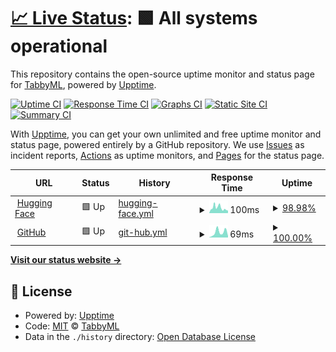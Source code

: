 # [📈 Live Status](https://uptime.tabbyml.com): <!--live status--> **🟩 All systems operational**

This repository contains the open-source uptime monitor and status page for [TabbyML](https://uptime.tabbyml.com), powered by [Upptime](https://github.com/upptime/upptime).

[![Uptime CI](https://github.com/TabbyML/uptime/workflows/Uptime%20CI/badge.svg)](https://github.com/TabbyML/uptime/actions?query=workflow%3A%22Uptime+CI%22)
[![Response Time CI](https://github.com/TabbyML/uptime/workflows/Response%20Time%20CI/badge.svg)](https://github.com/TabbyML/uptime/actions?query=workflow%3A%22Response+Time+CI%22)
[![Graphs CI](https://github.com/TabbyML/uptime/workflows/Graphs%20CI/badge.svg)](https://github.com/TabbyML/uptime/actions?query=workflow%3A%22Graphs+CI%22)
[![Static Site CI](https://github.com/TabbyML/uptime/workflows/Static%20Site%20CI/badge.svg)](https://github.com/TabbyML/uptime/actions?query=workflow%3A%22Static+Site+CI%22)
[![Summary CI](https://github.com/TabbyML/uptime/workflows/Summary%20CI/badge.svg)](https://github.com/TabbyML/uptime/actions?query=workflow%3A%22Summary+CI%22)

With [Upptime](https://upptime.js.org), you can get your own unlimited and free uptime monitor and status page, powered entirely by a GitHub repository. We use [Issues](https://github.com/TabbyML/uptime/issues) as incident reports, [Actions](https://github.com/TabbyML/uptime/actions) as uptime monitors, and [Pages](https://uptime.tabbyml.com) for the status page.

<!--start: status pages-->
<!-- This summary is generated by Upptime (https://github.com/upptime/upptime) -->
<!-- Do not edit this manually, your changes will be overwritten -->
<!-- prettier-ignore -->
| URL | Status | History | Response Time | Uptime |
| --- | ------ | ------- | ------------- | ------ |
| <img alt="" src="https://icons.duckduckgo.com/ip3/huggingface.co.ico" height="13"> [Hugging Face](https://huggingface.co) | 🟩 Up | [hugging-face.yml](https://github.com/TabbyML/uptime/commits/HEAD/history/hugging-face.yml) | <details><summary><img alt="Response time graph" src="./graphs/hugging-face/response-time-week.png" height="20"> 100ms</summary><br><a href="https://uptime.tabbyml.com/history/hugging-face"><img alt="Response time 100" src="https://img.shields.io/endpoint?url=https%3A%2F%2Fraw.githubusercontent.com%2FTabbyML%2Fuptime%2FHEAD%2Fapi%2Fhugging-face%2Fresponse-time.json"></a><br><a href="https://uptime.tabbyml.com/history/hugging-face"><img alt="24-hour response time 49" src="https://img.shields.io/endpoint?url=https%3A%2F%2Fraw.githubusercontent.com%2FTabbyML%2Fuptime%2FHEAD%2Fapi%2Fhugging-face%2Fresponse-time-day.json"></a><br><a href="https://uptime.tabbyml.com/history/hugging-face"><img alt="7-day response time 100" src="https://img.shields.io/endpoint?url=https%3A%2F%2Fraw.githubusercontent.com%2FTabbyML%2Fuptime%2FHEAD%2Fapi%2Fhugging-face%2Fresponse-time-week.json"></a><br><a href="https://uptime.tabbyml.com/history/hugging-face"><img alt="30-day response time 111" src="https://img.shields.io/endpoint?url=https%3A%2F%2Fraw.githubusercontent.com%2FTabbyML%2Fuptime%2FHEAD%2Fapi%2Fhugging-face%2Fresponse-time-month.json"></a><br><a href="https://uptime.tabbyml.com/history/hugging-face"><img alt="1-year response time 100" src="https://img.shields.io/endpoint?url=https%3A%2F%2Fraw.githubusercontent.com%2FTabbyML%2Fuptime%2FHEAD%2Fapi%2Fhugging-face%2Fresponse-time-year.json"></a></details> | <details><summary><a href="https://uptime.tabbyml.com/history/hugging-face">98.98%</a></summary><a href="https://uptime.tabbyml.com/history/hugging-face"><img alt="All-time uptime 99.76%" src="https://img.shields.io/endpoint?url=https%3A%2F%2Fraw.githubusercontent.com%2FTabbyML%2Fuptime%2FHEAD%2Fapi%2Fhugging-face%2Fuptime.json"></a><br><a href="https://uptime.tabbyml.com/history/hugging-face"><img alt="24-hour uptime 100.00%" src="https://img.shields.io/endpoint?url=https%3A%2F%2Fraw.githubusercontent.com%2FTabbyML%2Fuptime%2FHEAD%2Fapi%2Fhugging-face%2Fuptime-day.json"></a><br><a href="https://uptime.tabbyml.com/history/hugging-face"><img alt="7-day uptime 98.98%" src="https://img.shields.io/endpoint?url=https%3A%2F%2Fraw.githubusercontent.com%2FTabbyML%2Fuptime%2FHEAD%2Fapi%2Fhugging-face%2Fuptime-week.json"></a><br><a href="https://uptime.tabbyml.com/history/hugging-face"><img alt="30-day uptime 99.77%" src="https://img.shields.io/endpoint?url=https%3A%2F%2Fraw.githubusercontent.com%2FTabbyML%2Fuptime%2FHEAD%2Fapi%2Fhugging-face%2Fuptime-month.json"></a><br><a href="https://uptime.tabbyml.com/history/hugging-face"><img alt="1-year uptime 99.76%" src="https://img.shields.io/endpoint?url=https%3A%2F%2Fraw.githubusercontent.com%2FTabbyML%2Fuptime%2FHEAD%2Fapi%2Fhugging-face%2Fuptime-year.json"></a></details>
| <img alt="" src="https://icons.duckduckgo.com/ip3/github.com.ico" height="13"> [GitHub](https://github.com) | 🟩 Up | [git-hub.yml](https://github.com/TabbyML/uptime/commits/HEAD/history/git-hub.yml) | <details><summary><img alt="Response time graph" src="./graphs/git-hub/response-time-week.png" height="20"> 69ms</summary><br><a href="https://uptime.tabbyml.com/history/git-hub"><img alt="Response time 165" src="https://img.shields.io/endpoint?url=https%3A%2F%2Fraw.githubusercontent.com%2FTabbyML%2Fuptime%2FHEAD%2Fapi%2Fgit-hub%2Fresponse-time.json"></a><br><a href="https://uptime.tabbyml.com/history/git-hub"><img alt="24-hour response time 20" src="https://img.shields.io/endpoint?url=https%3A%2F%2Fraw.githubusercontent.com%2FTabbyML%2Fuptime%2FHEAD%2Fapi%2Fgit-hub%2Fresponse-time-day.json"></a><br><a href="https://uptime.tabbyml.com/history/git-hub"><img alt="7-day response time 69" src="https://img.shields.io/endpoint?url=https%3A%2F%2Fraw.githubusercontent.com%2FTabbyML%2Fuptime%2FHEAD%2Fapi%2Fgit-hub%2Fresponse-time-week.json"></a><br><a href="https://uptime.tabbyml.com/history/git-hub"><img alt="30-day response time 179" src="https://img.shields.io/endpoint?url=https%3A%2F%2Fraw.githubusercontent.com%2FTabbyML%2Fuptime%2FHEAD%2Fapi%2Fgit-hub%2Fresponse-time-month.json"></a><br><a href="https://uptime.tabbyml.com/history/git-hub"><img alt="1-year response time 165" src="https://img.shields.io/endpoint?url=https%3A%2F%2Fraw.githubusercontent.com%2FTabbyML%2Fuptime%2FHEAD%2Fapi%2Fgit-hub%2Fresponse-time-year.json"></a></details> | <details><summary><a href="https://uptime.tabbyml.com/history/git-hub">100.00%</a></summary><a href="https://uptime.tabbyml.com/history/git-hub"><img alt="All-time uptime 100.00%" src="https://img.shields.io/endpoint?url=https%3A%2F%2Fraw.githubusercontent.com%2FTabbyML%2Fuptime%2FHEAD%2Fapi%2Fgit-hub%2Fuptime.json"></a><br><a href="https://uptime.tabbyml.com/history/git-hub"><img alt="24-hour uptime 100.00%" src="https://img.shields.io/endpoint?url=https%3A%2F%2Fraw.githubusercontent.com%2FTabbyML%2Fuptime%2FHEAD%2Fapi%2Fgit-hub%2Fuptime-day.json"></a><br><a href="https://uptime.tabbyml.com/history/git-hub"><img alt="7-day uptime 100.00%" src="https://img.shields.io/endpoint?url=https%3A%2F%2Fraw.githubusercontent.com%2FTabbyML%2Fuptime%2FHEAD%2Fapi%2Fgit-hub%2Fuptime-week.json"></a><br><a href="https://uptime.tabbyml.com/history/git-hub"><img alt="30-day uptime 100.00%" src="https://img.shields.io/endpoint?url=https%3A%2F%2Fraw.githubusercontent.com%2FTabbyML%2Fuptime%2FHEAD%2Fapi%2Fgit-hub%2Fuptime-month.json"></a><br><a href="https://uptime.tabbyml.com/history/git-hub"><img alt="1-year uptime 100.00%" src="https://img.shields.io/endpoint?url=https%3A%2F%2Fraw.githubusercontent.com%2FTabbyML%2Fuptime%2FHEAD%2Fapi%2Fgit-hub%2Fuptime-year.json"></a></details>

<!--end: status pages-->

[**Visit our status website →**](https://uptime.tabbyml.com)

## 📄 License

- Powered by: [Upptime](https://github.com/upptime/upptime)
- Code: [MIT](./LICENSE) © [TabbyML](https://uptime.tabbyml.com)
- Data in the `./history` directory: [Open Database License](https://opendatacommons.org/licenses/odbl/1-0/)
